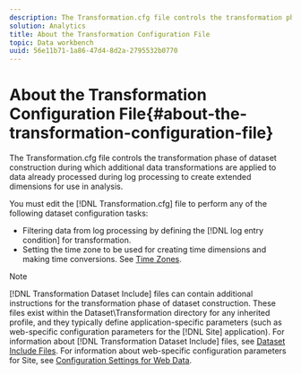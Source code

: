 ```yaml
---
description: The Transformation.cfg file controls the transformation phase of dataset construction during which additional data transformations are applied to data already processed during log processing to create extended dimensions for use in analysis.
solution: Analytics
title: About the Transformation Configuration File
topic: Data workbench
uuid: 56e11b71-1a86-47d4-8d2a-2795532b0770
---
```


# About the Transformation Configuration File{#about-the-transformation-configuration-file}

The Transformation.cfg file controls the transformation phase of dataset construction during which additional data transformations are applied to data already processed during log processing to create extended dimensions for use in analysis.

 You must edit the [!DNL Transformation.cfg] file to perform any of the following dataset configuration tasks:

* Filtering data from log processing by defining the [!DNL log entry condition] for transformation. 
* Setting the time zone to be used for creating time dimensions and making time conversions. See [Time Zones](../../../home/c-dataset-const-proc/c-trans-config-file/c-spec-trans-param/c-time-zones.md#concept-9cf16b1cb4874f7d85e1dd950fdb4956).

>[!NOTE]
>
>[!DNL Transformation Dataset Include] files can contain additional instructions for the transformation phase of dataset construction. These files exist within the Dataset\Transformation directory for any inherited profile, and they typically define application-specific parameters (such as web-specific configuration parameters for the [!DNL Site] application). For information about [!DNL Transformation Dataset Include] files, see [Dataset Include Files](../../../home/c-dataset-const-proc/c-dataset-inc-files/c-abt-dataset-inc-files.md). For information about web-specific configuration parameters for Site, see [Configuration Settings for Web Data](../../../home/c-dataset-const-proc/c-config-web-data/c-config-web-data.md#concept-9a306b65483a484bb3f6f3c1d7e77519).


